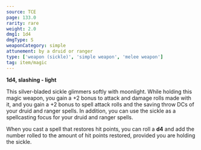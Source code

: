 ```yaml
---
source: TCE
page: 133.0
rarity: rare
weight: 2.0
dmg1: 1d4
dmgType: S
weaponCategory: simple
attunement: by a druid or ranger
type: ['weapon (sickle)', 'simple weapon', 'melee weapon']
tag: item/magic
---
```


**1d4, slashing - light**

This silver-bladed sickle glimmers softly with moonlight. While holding this magic weapon, you gain a +2 bonus to attack and damage rolls made with it, and you gain a +2 bonus to spell attack rolls and the saving throw DCs of your druid and ranger spells. In addition, you can use the sickle as a spellcasting focus for your druid and ranger spells.

When you cast a spell that restores hit points, you can roll a **d4** and add the number rolled to the amount of hit points restored, provided you are holding the sickle.


